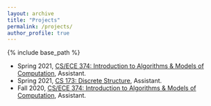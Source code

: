 ```yaml
---
layout: archive
title: "Projects"
permalink: /projects/
author_profile: true
---
```


{% include base_path %}

* Spring 2021, [CS/ECE 374: Introduction to Algorithms & Models of Computation](https://courses.engr.illinois.edu/cs374/sp2021), Assistant.
* Spring 2021, [CS 173: Discrete Structure](https://courses.grainger.illinois.edu/cs173/sp2021/), Assistant.
* Fall 2020, [CS/ECE 374: Introduction to Algorithms & Models of Computation](https://courses.engr.illinois.edu/cs374/fa2020), Assistant.
